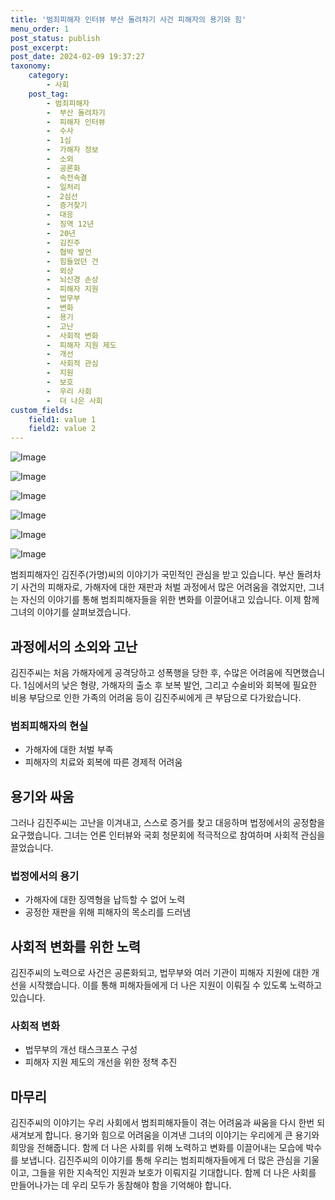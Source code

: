 ```yaml
---
title: '범죄피해자 인터뷰 부산 돌려차기 사건 피해자의 용기와 힘'
menu_order: 1
post_status: publish
post_excerpt: 
post_date: 2024-02-09 19:37:27
taxonomy:
    category:
        - 사회
    post_tag:
        - 범죄피해자
        -  부산 돌려차기
        -  피해자 인터뷰
        -  수사
        -  1심
        -  가해자 정보
        -  소외
        -  공론화
        -  속전속결
        -  일처리
        -  2심선
        -  증거찾기
        -  대응
        -  징역 12년
        -  20년
        -  김진주
        -  협박 발언
        -  힘들었던 건
        -  외상
        -  뇌신경 손상
        -  피해자 지원
        -  법무부
        -  변화
        -  용기
        -  고난
        -  사회적 변화
        -  피해자 지원 제도
        -  개선
        -  사회적 관심
        -  지원
        -  보호
        -  우리 사회
        -  더 나은 사회
custom_fields:
    field1: value 1
    field2: value 2
---
```


![Image](https://imgnews.pstatic.net/image/469/2024/02/09/0000784748_001_20240209121401594.jpg?type=w647)

![Image](https://imgnews.pstatic.net/image/469/2024/02/09/0000784748_002_20240209121401627.png?type=w647)

![Image](https://imgnews.pstatic.net/image/469/2024/02/09/0000784748_003_20240209121401664.jpg?type=w647)

![Image](https://imgnews.pstatic.net/image/469/2024/02/09/0000784748_004_20240209121401703.png?type=w647)

![Image](https://imgnews.pstatic.net/image/469/2024/02/09/0000784748_005_20240209121401744.jpg?type=w647)

![Image](https://imgnews.pstatic.net/image/469/2024/02/09/0000784748_006_20240209121401765.png?type=w647)

범죄피해자인 김진주(가명)씨의 이야기가 국민적인 관심을 받고 있습니다. 부산 돌려차기 사건의 피해자로, 가해자에 대한 재판과 처벌 과정에서 많은 어려움을 겪었지만, 그녀는 자신의 이야기를 통해 범죄피해자들을 위한 변화를 이끌어내고 있습니다. 이제 함께 그녀의 이야기를 살펴보겠습니다.
## 과정에서의 소외와 고난
김진주씨는 처음 가해자에게 공격당하고 성폭행을 당한 후, 수많은 어려움에 직면했습니다. 1심에서의 낮은 형량, 가해자의 출소 후 보복 발언, 그리고 수술비와 회복에 필요한 비용 부담으로 인한 가족의 어려움 등이 김진주씨에게 큰 부담으로 다가왔습니다.
### 범죄피해자의 현실
- 가해자에 대한 처벌 부족
- 피해자의 치료와 회복에 따른 경제적 어려움
## 용기와 싸움
그러나 김진주씨는 고난을 이겨내고, 스스로 증거를 찾고 대응하며 법정에서의 공정함을 요구했습니다. 그녀는 언론 인터뷰와 국회 청문회에 적극적으로 참여하며 사회적 관심을 끌었습니다.
### 법정에서의 용기
- 가해자에 대한 징역형을 납득할 수 없어 노력
- 공정한 재판을 위해 피해자의 목소리를 드러냄
## 사회적 변화를 위한 노력
김진주씨의 노력으로 사건은 공론화되고, 법무부와 여러 기관이 피해자 지원에 대한 개선을 시작했습니다. 이를 통해 피해자들에게 더 나은 지원이 이뤄질 수 있도록 노력하고 있습니다.
### 사회적 변화
- 법무부의 개선 태스크포스 구성
- 피해자 지원 제도의 개선을 위한 정책 추진
## 마무리
김진주씨의 이야기는 우리 사회에서 범죄피해자들이 겪는 어려움과 싸움을 다시 한번 되새겨보게 합니다. 용기와 힘으로 어려움을 이겨낸 그녀의 이야기는 우리에게 큰 용기와 희망을 전해줍니다. 함께 더 나은 사회를 위해 노력하고 변화를 이끌어내는 모습에 박수를 보냅니다. 김진주씨의 이야기를 통해 우리는 범죄피해자들에게 더 많은 관심을 기울이고, 그들을 위한 지속적인 지원과 보호가 이뤄지길 기대합니다. 함께 더 나은 사회를 만들어나가는 데 우리 모두가 동참해야 함을 기억해야 합니다.
